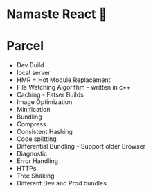 # Namaste React 🚀

# Parcel

- Dev Build
- local server
- HMR = Hot Module Replacement
- File Watching Algorithm - written in c++
- Caching - Fatser Builds
- Image Optimization
- Minification
- Bundling
- Compress
- Consistent Hashing
- Code splitting
- Differential Bundling - Support older Browser
- Diagnostic
- Error Handling
- HTTPs
- Tree Shaking
- Different Dev and Prod bundles
